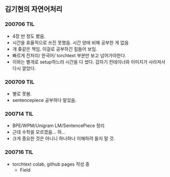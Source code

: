 ## 김기현의 자연어처리

### 200706 TIL
- 4장 반 정도 봤음.
- 시간을 효율적으로 쓰진 못했음. 시간 양에 비해 공부한 게 없음
- 개 좆같은 책임. 이걸로 공부하긴 힘들어 보임.
- 빠르게 전처리/ 한국어/ torchtext 부분만 보고 넘어가야한다.
- 이와는 별개로 setup하느라 시간을 다 썼다. 갑자기 컨테이너와 이미지가 사라져서 다시 깔았다.

### 200709 TIL
- 별로 못봄.
- sentencepiece 공부하다 말았음.

### 200714 TIL
- BPE/WPM/Unigram LM/SentencePiece 정리
- 근데 수학을 모르겠음... 하...
- 크게 중요한 것은 아니니 하나하나 이해하려 들지 말 것.

### 200716 TIL
- torchtext colab, github pages 작성 중
    - Field